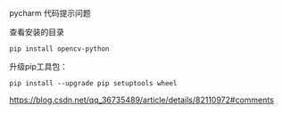 pycharm 代码提示问题



查看安装的目录

```
pip install opencv-python
```

升级pip工具包：

```
pip install --upgrade pip setuptools wheel

```



https://blog.csdn.net/qq_36735489/article/details/82110972#comments